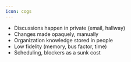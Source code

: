```yaml
---
icon: cogs
---
```


* Discussions happen in private (email, hallway)
* Changes made opaquely, manually
* Organization knowledge stored in people
* Low fidelity (memory, bus factor, time)
* Scheduling, blockers as a sunk cost